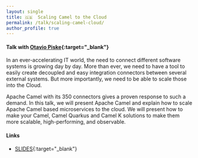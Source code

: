 ```yaml
---
layout: single
title: 🇬🇧  Scaling Camel to the Cloud
permalink: /talk/scaling-camel-cloud/
author_profile: true
---
```



#### Talk with [Otavio Piske](https://twitter.com/otavio021){:target="_blank"}

In an ever-accelerating IT world, the need to connect different software systems is growing day by day. More than ever, we need to have a tool to easily create decoupled and easy integration connectors between several external systems. But more importantly, we need to be able to scale those into the Cloud.

Apache Camel with its 350 connectors gives a proven response to such a demand. In this talk, we will present Apache Camel and explain how to scale Apache Camel based microservices to the cloud. We will present how to make your Camel, Camel Quarkus and Camel K solutions to make them more scalable, high-performing, and observable.

#### Links
- [SLIDES](https://github.com/zbendhiba/zbendhiba.github.io/tree/main/assets/confs/2022/220719-jbcn.pdf){:target="_blank"}